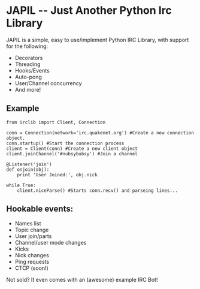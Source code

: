 # JAPIL -- **J**ust **A**nother **P**ython **I**rc **L**ibrary

JAPIL is a simple, easy to use/implement Python IRC Library, with support for the following:

* Decorators
* Threading
* Hooks/Events
* Auto-pong
* User/Channel concurrency
* And more!

## Example
	
	from irclib import Client, Connection

	conn = Connection(network='irc.quakenet.org') #Create a new connection object. 
	conn.startup() #Start the connection process
	client = Client(conn) #Create a new client object
	client.joinChannel('#nubsybubsy') #Join a channel

	@Listener('join')
	def onjoin(obj):
		print 'User Joined:', obj.nick

	while True:
		client.niceParse() #Starts conn.recv() and parseing lines...

## Hookable events:
* Names list
* Topic change
* User join/parts
* Channel/user mode changes
* Kicks
* Nick changes
* Ping requests
* CTCP (soon!)

Not sold? It even comes with an (awesome) example IRC Bot!